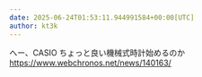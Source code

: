 ```yaml
---
date: 2025-06-24T01:53:11.944991584+00:00[UTC]
author: kt3k
---
```

へー、CASIO ちょっと良い機械式時計始めるのか https://www.webchronos.net/news/140163/
